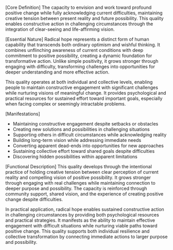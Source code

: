 [Core Definition]
The capacity to envision and work toward profound positive change while fully acknowledging current difficulties, maintaining creative tension between present reality and future possibility. This quality enables constructive action in challenging circumstances through the integration of clear-seeing and life-affirming vision.

[Essential Nature]
Radical hope represents a distinct form of human capability that transcends both ordinary optimism and wishful thinking. It combines unflinching awareness of current conditions with deep commitment to positive possibility, creating a dynamic foundation for transformative action. Unlike simple positivity, it grows stronger through engaging with difficulty, transforming challenges into opportunities for deeper understanding and more effective action.

This quality operates at both individual and collective levels, enabling people to maintain constructive engagement with significant challenges while nurturing visions of meaningful change. It provides psychological and practical resources for sustained effort toward important goals, especially when facing complex or seemingly intractable problems.

[Manifestations]
- Maintaining constructive engagement despite setbacks or obstacles
- Creating new solutions and possibilities in challenging situations
- Supporting others in difficult circumstances while acknowledging reality
- Building long-term vision while addressing immediate needs
- Converting apparent dead-ends into opportunities for new approaches
- Sustaining collective effort toward shared goals despite difficulties
- Discovering hidden possibilities within apparent limitations

[Functional Description]
This quality develops through the intentional practice of holding creative tension between clear perception of current reality and compelling vision of positive possibility. It grows stronger through engaging with real challenges while maintaining connection to deeper purpose and possibility. The capacity is reinforced through community support, shared vision, and the experience of creating positive change despite difficulties.

In practical application, radical hope enables sustained constructive action in challenging circumstances by providing both psychological resources and practical strategies. It manifests as the ability to maintain effective engagement with difficult situations while nurturing viable paths toward positive change. This quality supports both individual resilience and collective transformation by connecting immediate actions to larger purpose and possibility.